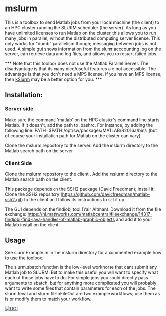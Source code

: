 # mslurm

This is a toolbox to send Matlab jobs from your local machine (the client) to an HPC cluster running the SLURM scheduler (the server). As long as you have unlimited licenses to run Matlab on the cluster, this allows you to run many jobs in parallel, without the distributed computing server license. This only works for "dumb" parallelism though; messaging between jobs is not used. A simple gui shows information from the slumr acccounting log on the server, can retrieve data and log files, and allows you to restart failed jobs.


*** Note that this toolbox does not use the Matlab Parallel Server. The disadvantage is that its many nice/useful features are not accessible. The advantage is that you don't need a MPS license. If you have an MPS license, then [kSlurm](https://github.com/klabhub/kSlurm) may be a better option for you. ***

## Installation:

### Server side
Make sure the command 'matlab' on the HPC cluster's command line starts Matlab. If it doesn't, add the path to  .bashrc. For instance, by adding the following line:
PATH=$PATH:/opt/sw/packages/MATLAB/R2016a/bin/: 
(but of course your installation path for Matlab on the cluster can vary).

Clone the mslurm repository to the server.
Add the mslurm directory to the Matlab search path on the server

### Client Side
Clone the mslurm repository to the client .
Add the mslurm directory to the Matlab search path on the client.

This package depends on the SSH2 package (David Freedman); install it:
Clone the SSH2 repository (https://github.com/davidfreedman/matlab-ssh2.git) to the client and follow its instructions to set it up. 

The GUI depends on the findjobj tool (Yair Altman). Download it from the file exchange:
https://nl.mathworks.com/matlabcentral/fileexchange/14317-findjobj-find-java-handles-of-matlab-graphic-objects
and add it to your Matlab install on the client. 

## Usage
See slurmExample.m in the mslurm directory for a commented example how to use the toolbox.

The slurm.sbatch function is the low-level workhorse that cant submit any Matlab job to SLURM. But to make this useful you will want to specify what each of those jobs have to do. For simple jobs you could directly pass arguments to sbatch, but for anything more complicated you will probably want to write some files that contain parameters for each of the jobs. The slurm.feval and slurm.fileInFileOut are two example workflows; use them as is or modify them to match your workflow.


[![DOI](https://zenodo.org/badge/93510696.svg)](https://zenodo.org/badge/latestdoi/93510696)
